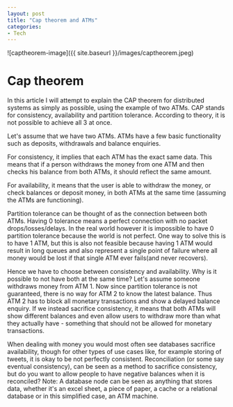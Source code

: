 ```yaml
---
layout: post
title: "Cap theorem and ATMs"
categories:
- Tech
---
```

![captheorem-image]({{ site.baseurl }}/images/captheorem.jpeg)

# Cap theorem

In this article I will attempt to explain the CAP theorem for distributed systems as simply as possible, using the example of two ATMs. CAP stands for consistency, availability and partition tolerance. According to theory, it is not possible to achieve all 3 at once.

Let's assume that we have two ATMs. ATMs have a few basic functionality such as  deposits, withdrawals and balance enquiries.

For consistency, it implies that each ATM has the exact same data. This means that if a person withdraws the money from one ATM and then checks his balance from both ATMs, it should reflect the same amount.

For availability, it means that the user is able to withdraw the money, or check balances or deposit money, in both ATMs at the same time (assuming the ATMs are functioning).

Partition tolerance can be thought of as the connection between both ATMs. Having 0 tolerance means a perfect connection with no packet drops/losses/delays. In the real world however it is impossible to have 0 partition tolerance because the world is not perfect. One way to solve this is to have 1 ATM, but this is also not feasible because having 1 ATM would result in long queues and also represent a single point of failure where all money would be lost if that single ATM ever fails(and never recovers).

Hence we have to choose between consistency and availability. Why is it possible to not have both at the same time? Let's assume someone withdraws money from ATM 1. Now since partition tolerance is not guaranteed, there is no way for ATM 2 to know the latest balance. Thus ATM 2 has to block all monetary transactions and show a delayed balance enquiry. If we instead sacrifice consistency, it means that both ATMs will show different balances and even allow users to withdraw more than what they actually have - something that should not be allowed for monetary transactions.

When dealing with money you would most often see databases sacrifice availability, though for other types of use cases like, for example storing of tweets, it is okay to be not perfectly consistent. Reconciliation (or some say eventual consistency), can be seen as a method to sacrifice consistency, but do you want to allow people to have negative balances when it is reconciled? Note: A database node can be seen as anything that stores data, whether it's an excel sheet, a piece of paper, a  cache or a relational database or in this simplified case, an ATM machine.
